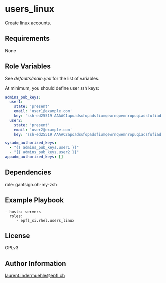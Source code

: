 users_linux
=========

Create linux accounts.

Requirements
------------

None


Role Variables
--------------

See *defaults/main.yml* for the list of variables.

At minimum, you should define user ssh keys:

```yaml
admins_pub_keys:
  user1:
    state: 'present'
    email: 'user1@example.com'
    key: 'ssh-ed25519 AAAAC1apoadsufopadsfiumqewrnqwemnropuqiadsfufiad'
  user2:
    state: 'present'
    email: 'user2@example.com'
    key: 'ssh-ed25519 AAAAC2apoadsufopadsfiumqewrnqwemnropuqiadsfufiad'

sysadm_authorized_keys:
  - "{{ admins_pub_keys.user1 }}"
  - "{{ admins_pub_keys.user2 }}"
appadm_authorized_keys: []
```


Dependencies
------------

role: gantsign.oh-my-zsh


Example Playbook
----------------

    - hosts: servers
      roles:
         - epfl_si.rhel.users_linux


License
-------

GPLv3

Author Information
------------------

laurent.indermuehle@epfl.ch
